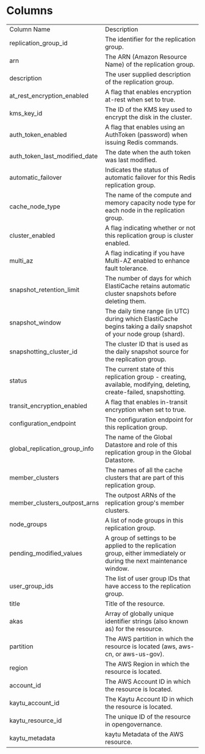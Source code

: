 # Columns  

<table>
	<tr><td>Column Name</td><td>Description</td></tr>
	<tr><td>replication_group_id</td><td>The identifier for the replication group.</td></tr>
	<tr><td>arn</td><td>The ARN (Amazon Resource Name) of the replication group.</td></tr>
	<tr><td>description</td><td>The user supplied description of the replication group.</td></tr>
	<tr><td>at_rest_encryption_enabled</td><td>A flag that enables encryption at-rest when set to true.</td></tr>
	<tr><td>kms_key_id</td><td>The ID of the KMS key used to encrypt the disk in the cluster.</td></tr>
	<tr><td>auth_token_enabled</td><td>A flag that enables using an AuthToken (password) when issuing Redis commands.</td></tr>
	<tr><td>auth_token_last_modified_date</td><td>The date when the auth token was last modified.</td></tr>
	<tr><td>automatic_failover</td><td>Indicates the status of automatic failover for this Redis replication group.</td></tr>
	<tr><td>cache_node_type</td><td>The name of the compute and memory capacity node type for each node in the replication group.</td></tr>
	<tr><td>cluster_enabled</td><td>A flag indicating whether or not this replication group is cluster enabled.</td></tr>
	<tr><td>multi_az</td><td>A flag indicating if you have Multi-AZ enabled to enhance fault tolerance.</td></tr>
	<tr><td>snapshot_retention_limit</td><td>The number of days for which ElastiCache retains automatic cluster snapshots before deleting them.</td></tr>
	<tr><td>snapshot_window</td><td>The daily time range (in UTC) during which ElastiCache begins taking a daily snapshot of your node group (shard).</td></tr>
	<tr><td>snapshotting_cluster_id</td><td>The cluster ID that is used as the daily snapshot source for the replication group.</td></tr>
	<tr><td>status</td><td>The current state of this replication group - creating, available, modifying, deleting, create-failed, snapshotting.</td></tr>
	<tr><td>transit_encryption_enabled</td><td>A flag that enables in-transit encryption when set to true.</td></tr>
	<tr><td>configuration_endpoint</td><td>The configuration endpoint for this replication group.</td></tr>
	<tr><td>global_replication_group_info</td><td>The name of the Global Datastore and role of this replication group in the Global Datastore.</td></tr>
	<tr><td>member_clusters</td><td>The names of all the cache clusters that are part of this replication group.</td></tr>
	<tr><td>member_clusters_outpost_arns</td><td>The outpost ARNs of the replication group&#39;s member clusters.</td></tr>
	<tr><td>node_groups</td><td>A list of node groups in this replication group.</td></tr>
	<tr><td>pending_modified_values</td><td>A group of settings to be applied to the replication group, either immediately or during the next maintenance window.</td></tr>
	<tr><td>user_group_ids</td><td>The list of user group IDs that have access to the replication group.</td></tr>
	<tr><td>title</td><td>Title of the resource.</td></tr>
	<tr><td>akas</td><td>Array of globally unique identifier strings (also known as) for the resource.</td></tr>
	<tr><td>partition</td><td>The AWS partition in which the resource is located (aws, aws-cn, or aws-us-gov).</td></tr>
	<tr><td>region</td><td>The AWS Region in which the resource is located.</td></tr>
	<tr><td>account_id</td><td>The AWS Account ID in which the resource is located.</td></tr>
	<tr><td>kaytu_account_id</td><td>The Kaytu Account ID in which the resource is located.</td></tr>
	<tr><td>kaytu_resource_id</td><td>The unique ID of the resource in opengovernance.</td></tr>
	<tr><td>kaytu_metadata</td><td>kaytu Metadata of the AWS resource.</td></tr>
</table>